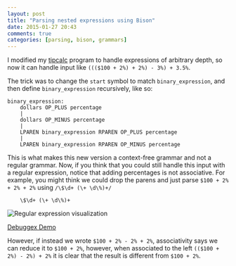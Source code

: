 ```yaml
---
layout: post
title: "Parsing nested expressions using Bison"
date: 2015-01-27 20:43
comments: true
categories: [parsing, bison, grammars]
---
```


I modified my [tipcalc](/blog/2015/01/22/tip-calculation-using-bison-grammar/) program to handle expressions of arbitrary depth, so now it can handle input like `((($100 + 2%) + 2%) - 3%) + 3.5%`.

The trick was to change the `start` symbol to match `binary_expression`, and then define `binary_expression` recursively, like so:

```
binary_expression:
    dollars OP_PLUS percentage
    |
    dollars OP_MINUS percentage
    |
    LPAREN binary_expression RPAREN OP_PLUS percentage
    |
    LPAREN binary_expression RPAREN OP_MINUS percentage
```

This is what makes this new version a context-free grammar and not a regular grammar. Now, if you think that you could still handle this input with a regular expression, notice that adding percentages is not associative. For example, you might think we could drop the parens and just parse `$100 + 2% + 2% + 2%` using `/\$\d+ (\+ \d\%)+/`

```
    \$\d+ (\+ \d\%)+
```

![Regular expression visualization](https://www.debuggex.com/i/EaZiAO8PWJosT0b_.png)

[Debuggex Demo](https://www.debuggex.com/r/EaZiAO8PWJosT0b_)

However, if instead we wrote `$100 + 2% - 2% + 2%`, associativity says we can reduce it to `$100 + 2%`, however, when associated to the left `(($100 + 2%) - 2%) + 2%` it is clear that the result is different from `$100 + 2%`.
